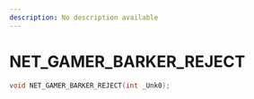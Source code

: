 ```yaml
---
description: No description available 
---
```


# NET_GAMER_BARKER_REJECT

```cpp
void NET_GAMER_BARKER_REJECT(int _Unk0);
```